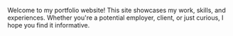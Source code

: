 Welcome to my portfolio website! This site showcases my work, skills, and experiences. Whether you're a potential employer, client, or just curious, I hope you find it informative.
